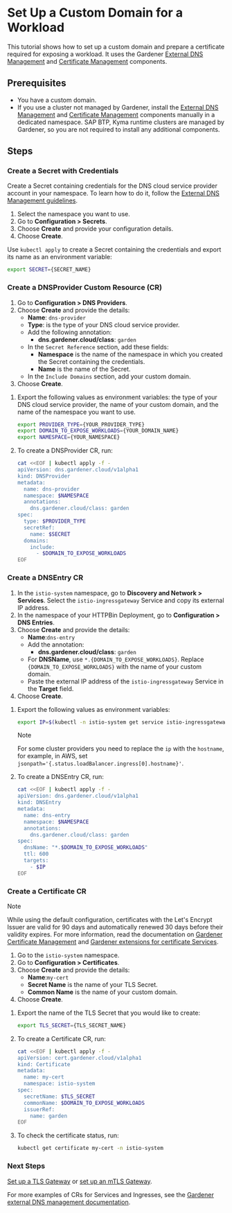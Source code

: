 # Set Up a Custom Domain for a Workload

This tutorial shows how to set up a custom domain and prepare a certificate required for exposing a workload. It uses the Gardener [External DNS Management](https://github.com/gardener/external-dns-management) and [Certificate Management](https://github.com/gardener/cert-management) components.

## Prerequisites

* You have a custom domain.
* If you use a cluster not managed by Gardener, install the [External DNS Management](https://github.com/gardener/external-dns-management#quick-start) and [Certificate Management](https://github.com/gardener/cert-management) components manually in a dedicated namespace. SAP BTP, Kyma runtime clusters are managed by Gardener, so you are not required to install any additional components.

## Steps

### Create a Secret with Credentials

Create a Secret containing credentials for the DNS cloud service provider account in your namespace. To learn how to do it, follow the [External DNS Management guidelines](https://github.com/gardener/external-dns-management/blob/master/README.md#external-dns-management).

<Tabs>
<Tab name="Kyma Dashboard">

1. Select the namespace you want to use.
2. Go to **Configuration > Secrets**.
3. Choose **Create** and provide your configuration details.
4. Choose **Create**.
</Tab>
<Tab name="kubectl">

Use `kubectl apply` to create a Secret containing the credentials and export its name as an environment variable:

```bash
export SECRET={SECRET_NAME}
```
</Tab>
</Tabs>

### Create a DNSProvider Custom Resource (CR)

<Tabs>
<Tab name="Kyma Dashboard">

1. Go to **Configuration > DNS Providers**.
2. Choose **Create** and provide the details:
    - **Name**: `dns-provider`
    - **Type**: is the type of your DNS cloud service provider.
    - Add the following annotation:
      - **dns.gardener.cloud/class**: `garden`
    - In the `Secret Reference` section, add these fields:
      - **Namespace** is the name of the namespace in which you created the Secret containing the credentials. 
      - **Name** is the name of the Secret.
    - In the `Include Domains` section, add your custom domain.
3. Choose **Create**.
</Tab>
<Tab name="kubectl">

1. Export the following values as environment variables: the type of your DNS cloud service provider, the name of your custom domain, and the name of the namespace you want to use.

    ```bash
    export PROVIDER_TYPE={YOUR_PROVIDER_TYPE}
    export DOMAIN_TO_EXPOSE_WORKLOADS={YOUR_DOMAIN_NAME}
    export NAMESPACE={YOUR_NAMESPACE}
    ````
2. To create a DNSProvider CR, run:

    ```bash
    cat <<EOF | kubectl apply -f -
    apiVersion: dns.gardener.cloud/v1alpha1
    kind: DNSProvider
    metadata:
      name: dns-provider
      namespace: $NAMESPACE
      annotations:
        dns.gardener.cloud/class: garden
    spec:
      type: $PROVIDER_TYPE
      secretRef:
        name: $SECRET
      domains:
        include:
          - $DOMAIN_TO_EXPOSE_WORKLOADS
    EOF
    ```
</Tab>
</Tabs>

### Create a DNSEntry CR

<Tabs>
<Tab name="Kyma Dashboard">

1. In the `istio-system` namespace, go to **Discovery and Network > Services**. Select the `istio-ingressgateway` Service and copy its external IP address.
2. In the namespace of your HTTPBin Deployment, go to **Configuration > DNS Entries**.
3. Choose **Create** and provide the details:
    - **Name**:`dns-entry`
    - Add the annotation:
      - **dns.gardener.cloud/class**: `garden`
    - For **DNSName**, use `*.{DOMAIN_TO_EXPOSE_WORKLOADS}`. Replace `{DOMAIN_TO_EXPOSE_WORKLOADS}` with the name of your custom domain.
    - Paste the external IP address of the `istio-ingressgateway` Service in the **Target** field.
4. Choose **Create**.
</Tab>
<Tab name="kubectl">

1. Export the following values as environment variables:

    ```bash
    export IP=$(kubectl -n istio-system get service istio-ingressgateway -o jsonpath='{.status.loadBalancer.ingress[0].ip}') # Assuming only one LoadBalancer with external IP
    ```
    > [!NOTE]
    > For some cluster providers you need to replace the `ip` with the `hostname`, for example, in AWS, set `jsonpath='{.status.loadBalancer.ingress[0].hostname}'`.

2. To create a DNSEntry CR, run:

    ```bash
    cat <<EOF | kubectl apply -f -
    apiVersion: dns.gardener.cloud/v1alpha1
    kind: DNSEntry
    metadata:
      name: dns-entry
      namespace: $NAMESPACE
      annotations:
        dns.gardener.cloud/class: garden
    spec:
      dnsName: "*.$DOMAIN_TO_EXPOSE_WORKLOADS"
      ttl: 600
      targets:
        - $IP
    EOF
    ```
</Tab>
</Tabs>

### Create a Certificate CR

> [!NOTE]
> While using the default configuration, certificates with the Let's Encrypt Issuer are valid for 90 days and automatically renewed 30 days before their validity expires. For more information, read the documentation on [Gardener Certificate Management](https://github.com/gardener/cert-management#requesting-a-certificate) and [Gardener extensions for certificate Services](https://gardener.cloud/docs/extensions/others/gardener-extension-shoot-cert-service/).

<Tabs>
<Tab name="Kyma Dashboard">

1. Go to the `istio-system` namespace.
2. Go to **Configuration > Certificates**.
3. Choose **Create** and provide the details:
    - **Name**:`my-cert`
    - **Secret Name** is the name of your TLS Secret.
    - **Common Name** is the name of your custom domain.
4. Choose **Create**.
</Tab>
<Tab name="kubectl">

1. Export the name of the TLS Secret that you would like to create:

    ```bash
    export TLS_SECRET={TLS_SECRET_NAME}
    ```

2. To create a Certificate CR, run:

    ```bash
    cat <<EOF | kubectl apply -f -
    apiVersion: cert.gardener.cloud/v1alpha1
    kind: Certificate
    metadata:
      name: my-cert
      namespace: istio-system
    spec:
      secretName: $TLS_SECRET
      commonName: $DOMAIN_TO_EXPOSE_WORKLOADS
      issuerRef:
        name: garden
    EOF
    ```

3. To check the certificate status, run:

    ```bash
    kubectl get certificate my-cert -n istio-system
    ```
</Tab>
</Tabs>

### Next Steps
[Set up a TLS Gateway](./01-20-set-up-tls-gateway.md) or [set up an mTLS Gateway](./01-30-set-up-mtls-gateway.md).

For more examples of CRs for Services and Ingresses, see the [Gardener external DNS management documentation](https://github.com/gardener/external-dns-management/tree/master/examples).
